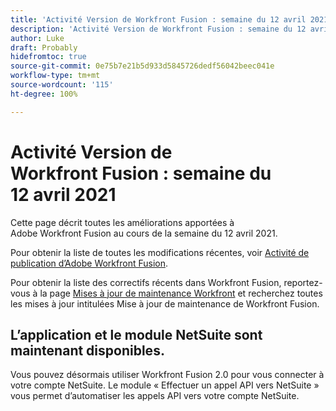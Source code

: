 ```yaml
---
title: 'Activité Version de Workfront Fusion : semaine du 12 avril 2021'
description: 'Activité Version de Workfront Fusion : semaine du 12 avril 2021'
author: Luke
draft: Probably
hidefromtoc: true
source-git-commit: 0e75b7e21b5d933d5845726dedf56042beec041e
workflow-type: tm+mt
source-wordcount: '115'
ht-degree: 100%

---
```


# Activité Version de Workfront Fusion : semaine du 12 avril 2021

Cette page décrit toutes les améliorations apportées à Adobe Workfront Fusion au cours de la semaine du 12 avril 2021.

Pour obtenir la liste de toutes les modifications récentes, voir [Activité de publication d’Adobe Workfront Fusion](/help/workfront-fusion/fusion-product-releases/fusion-release-activity.md).

Pour obtenir la liste des correctifs récents dans Workfront Fusion, reportez-vous à la page [Mises à jour de maintenance Workfront](https://experienceleague.adobe.com/docs/workfront-known-issues/releases/current-updates.html) et recherchez toutes les mises à jour intitulées Mise à jour de maintenance de Workfront Fusion.

## L’application et le module NetSuite sont maintenant disponibles.

Vous pouvez désormais utiliser Workfront Fusion 2.0 pour vous connecter à votre compte NetSuite. Le module « Effectuer un appel API vers NetSuite » vous permet d’automatiser les appels API vers votre compte NetSuite.
